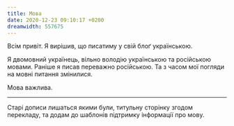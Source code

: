 ```yaml
---
title: Мова
date: 2020-12-23 09:10:17 +0200
dreamwidth: 557675
---
```


Всім привіт. Я вирішив, що писатиму у свій блоґ українською.

Я двомовний українець, вільно володію українською та російською мовами. Раніше я писав переважно російською. Та з часом мої погляди на мовні питання змінилися.

Мова важлива.

* * *

Старі дописи лишаться якими були, титульну сторінку згодом перекладу, та додам до шаблонів підтримку інформації про мову.
